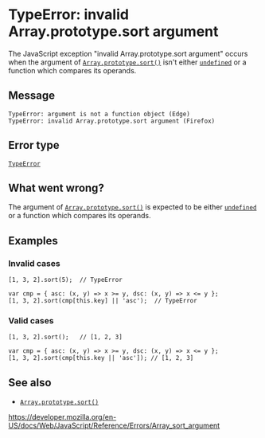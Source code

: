 # TypeError: invalid Array.prototype.sort argument

The JavaScript exception "invalid Array.prototype.sort argument" occurs when the argument of [`Array.prototype.sort()`](../global_objects/array/sort) isn't either [`undefined`](../global_objects/undefined) or a function which compares its operands.

## Message

    TypeError: argument is not a function object (Edge)
    TypeError: invalid Array.prototype.sort argument (Firefox)

## Error type

[`TypeError`](../global_objects/typeerror)

## What went wrong?

The argument of [`Array.prototype.sort()`](../global_objects/array/sort) is expected to be either [`undefined`](../global_objects/undefined) or a function which compares its operands.

## Examples

### Invalid cases

    [1, 3, 2].sort(5);  // TypeError

    var cmp = { asc: (x, y) => x >= y, dsc: (x, y) => x <= y };
    [1, 3, 2].sort(cmp[this.key] || 'asc');  // TypeError

### Valid cases

    [1, 3, 2].sort();   // [1, 2, 3]

    var cmp = { asc: (x, y) => x >= y, dsc: (x, y) => x <= y };
    [1, 3, 2].sort(cmp[this.key || 'asc']); // [1, 2, 3]

## See also

-   [`Array.prototype.sort()`](../global_objects/array/sort)

<a href="https://developer.mozilla.org/en-US/docs/Web/JavaScript/Reference/Errors/Array_sort_argument" class="_attribution-link">https://developer.mozilla.org/en-US/docs/Web/JavaScript/Reference/Errors/Array_sort_argument</a>
